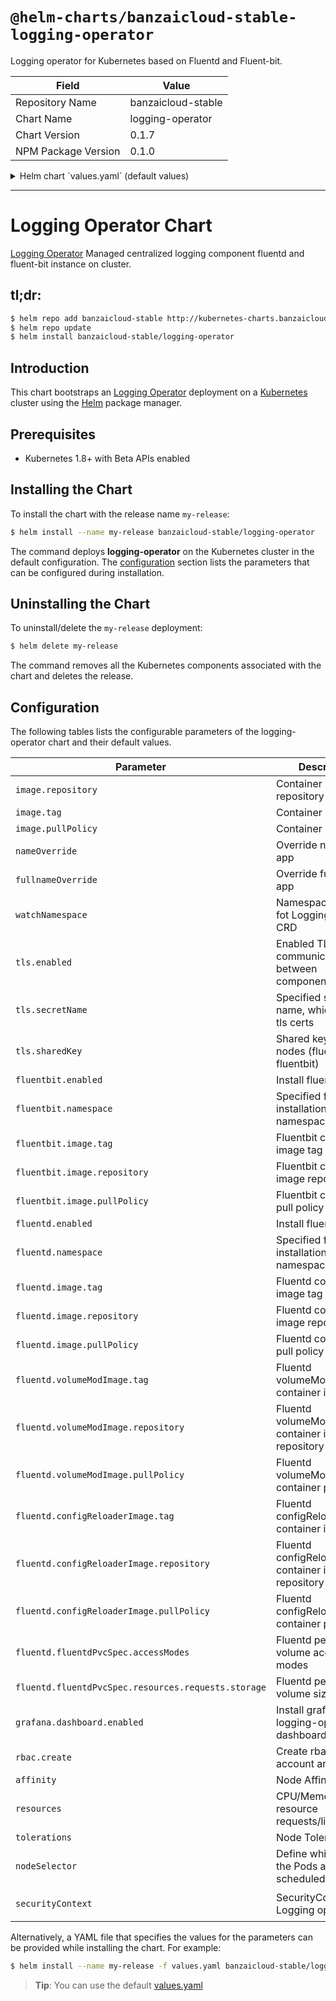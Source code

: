 # `@helm-charts/banzaicloud-stable-logging-operator`

Logging operator for Kubernetes based on Fluentd and Fluent-bit.

| Field               | Value              |
| ------------------- | ------------------ |
| Repository Name     | banzaicloud-stable |
| Chart Name          | logging-operator   |
| Chart Version       | 0.1.7              |
| NPM Package Version | 0.1.0              |

<details>

<summary>Helm chart `values.yaml` (default values)</summary>

```yaml
# Default values for logging-operator.
# This is a YAML-formatted file.
# Declare variables to be passed into your templates.

replicaCount: 1

image:
  repository: banzaicloud/logging-operator
  tag: 0.1.6
  pullPolicy: IfNotPresent

nameOverride: ''
fullnameOverride: ''

# Namespace to watch fot LoggingOperator CRD
watchNamespace: ''

tls:
  enabled: false
  secretName: ''
  sharedKey: ''

fluentbit:
  enabled: true
  namespace: ''
  image:
    tag: 'latest'
    repository: 'fluent/fluent-bit'
    pullPolicy: 'IfNotPresent'

fluentd:
  enabled: true
  namespace: ''
  image:
    tag: 'v1.4.2'
    repository: 'banzaicloud/fluentd'
    pullPolicy: 'IfNotPresent'
  volumeModImage:
    tag: 'latest'
    repository: 'busybox'
    pullPolicy: 'IfNotPresent'
  configReloaderImage:
    tag: 'v0.2.2'
    repository: 'jimmidyson/configmap-reload'
    pullPolicy: 'IfNotPresent'
  fluentdPvcSpec:
    accessModes:
      - ReadWriteOnce
    resources:
      requests:
        storage: 21Gi

grafana:
  dashboard:
    enabled: true

## Role Based Access
## Ref: https://kubernetes.io/docs/admin/authorization/rbac/
##

rbac:
  enabled: true

## Define resources requests and limits for single Pods.
## ref: https://kubernetes.io/docs/user-guide/compute-resources/
## We usually recommend not to specify default resources and to leave this as a conscious
## choice for the user. This also increases chances charts run on environments with little
## resources, such as Minikube. If you do want to specify resources, uncomment the following
## lines, adjust them as necessary, and remove the curly braces after 'resources:'.
##
resources:
  {}
  # limits:
  #   cpu: 100m
  #   memory: 128Mi
  # requests:
  #   cpu: 100m
  #   memory: 128Mi

## Define which Nodes the Pods are scheduled on.
## ref: https://kubernetes.io/docs/user-guide/node-selection/
##
nodeSelector: {}

## If specified, the pod's tolerations.
## ref: https://kubernetes.io/docs/concepts/configuration/taint-and-toleration/
##
tolerations: []
# - key: "key"
#   operator: "Equal"
#   value: "value"
#   effect: "NoSchedule"

## Assign the Logging operator to run on specific nodes
## ref: https://kubernetes.io/docs/concepts/configuration/assign-pod-node/
##
affinity: {}
# requiredDuringSchedulingIgnoredDuringExecution:
#   nodeSelectorTerms:
#   - matchExpressions:
#     - key: kubernetes.io/e2e-az-name
#       operator: In
#       values:
#       - e2e-az1
#       - e2e-az2

## SecurityContext holds pod-level security attributes and common container settings.
## This defaults to non root user with uid 1000 and gid 2000.	*v1.PodSecurityContext	false
## ref: https://kubernetes.io/docs/tasks/configure-pod-container/security-context/
##
securityContext:
  runAsNonRoot: true
  runAsUser: 1000
  fsGroup: 2000
```

</details>

---

# Logging Operator Chart

[Logging Operator](https://github.com/banzaicloud/logging-operator) Managed centralized logging component fluentd and fluent-bit instance on cluster.

## tl;dr:

```bash
$ helm repo add banzaicloud-stable http://kubernetes-charts.banzaicloud.com/branch/master
$ helm repo update
$ helm install banzaicloud-stable/logging-operator
```

## Introduction

This chart bootstraps an [Logging Operator](https://github.com/banzaicloud/banzai-charts/logging-operator) deployment on a [Kubernetes](http://kubernetes.io) cluster using the [Helm](https://helm.sh) package manager.

## Prerequisites

- Kubernetes 1.8+ with Beta APIs enabled

## Installing the Chart

To install the chart with the release name `my-release`:

```bash
$ helm install --name my-release banzaicloud-stable/logging-operator
```

The command deploys **logging-operator** on the Kubernetes cluster in the default configuration. The [configuration](#configuration) section lists the parameters that can be configured during installation.

## Uninstalling the Chart

To uninstall/delete the `my-release` deployment:

```bash
$ helm delete my-release
```

The command removes all the Kubernetes components associated with the chart and deletes the release.

## Configuration

The following tables lists the configurable parameters of the logging-operator chart and their default values.

| Parameter                                           | Description                                            | Default                                                    |
| --------------------------------------------------- | ------------------------------------------------------ | ---------------------------------------------------------- |
| `image.repository`                                  | Container image repository                             | `banzaicloud/logging-operator`                             |
| `image.tag`                                         | Container image tag                                    | `0.1.2`                                                    |
| `image.pullPolicy`                                  | Container pull policy                                  | `IfNotPresent`                                             |
| `nameOverride`                                      | Override name of app                                   | ``                                                         |
| `fullnameOverride`                                  | Override full name of app                              | ``                                                         |
| `watchNamespace`                                    | Namespace to watch fot LoggingOperator CRD             | ``                                                         |
| `tls.enabled`                                       | Enabled TLS communication between components           | true                                                       |
| `tls.secretName`                                    | Specified secret name, which contain tls certs         | This will overwrite automatic Helm certificate generation. |
| `tls.sharedKey`                                     | Shared key between nodes (fluentd-fluentbit)           | [autogenerated]                                            |
| `fluentbit.enabled`                                 | Install fluent-bit                                     | true                                                       |
| `fluentbit.namespace`                               | Specified fluentbit installation namespace             | same as operator namespace                                 |
| `fluentbit.image.tag`                               | Fluentbit container image tag                          | `latest`                                                   |
| `fluentbit.image.repository`                        | Fluentbit container image repository                   | `fluent/fluent-bit`                                        |
| `fluentbit.image.pullPolicy`                        | Fluentbit container pull policy                        | `IfNotPresent`                                             |
| `fluentd.enabled`                                   | Install fluentd                                        | true                                                       |
| `fluentd.namespace`                                 | Specified fluentd installation namespace               | same as operator namespace                                 |
| `fluentd.image.tag`                                 | Fluentd container image tag                            | `v1.1.4`                                                   |
| `fluentd.image.repository`                          | Fluentd container image repository                     | `banzaicloud/fluentd`                                      |
| `fluentd.image.pullPolicy`                          | Fluentd container pull policy                          | `IfNotPresent`                                             |
| `fluentd.volumeModImage.tag`                        | Fluentd volumeModImage container image tag             | `latest`                                                   |
| `fluentd.volumeModImage.repository`                 | Fluentd volumeModImage container image repository      | `busybox`                                                  |
| `fluentd.volumeModImage.pullPolicy`                 | Fluentd volumeModImage container pull policy           | `IfNotPresent`                                             |
| `fluentd.configReloaderImage.tag`                   | Fluentd configReloaderImage container image tag        | `v0.2.2`                                                   |
| `fluentd.configReloaderImage.repository`            | Fluentd configReloaderImage container image repository | `jimmidyson/configmap-reload`                              |
| `fluentd.configReloaderImage.pullPolicy`            | Fluentd configReloaderImage container pull policy      | `IfNotPresent`                                             |
| `fluentd.fluentdPvcSpec.accessModes`                | Fluentd persistence volume access modes                | `[ReadWriteOnce]`                                          |
| `fluentd.fluentdPvcSpec.resources.requests.storage` | Fluentd persistence volume size                        | `21Gi`                                                     |
| `grafana.dashboard.enabled`                         | Install grafana logging-operator dashboard             | `true`                                                     |
| `rbac.create`                                       | Create rbac service account and roles                  | `true`                                                     |
| `affinity`                                          | Node Affinity                                          | `{}`                                                       |
| `resources`                                         | CPU/Memory resource requests/limits                    | `{}`                                                       |
| `tolerations`                                       | Node Tolerations                                       | `[]`                                                       |
| `nodeSelector`                                      | Define which Nodes the Pods are scheduled on.          | `{}`                                                       |
| `securityContext`                                   | SecurityContext for Logging operator                   | `{"runAsNonRoot": true, "runAsUser": 1000}`                |

Alternatively, a YAML file that specifies the values for the parameters can be provided while installing the chart. For example:

```bash
$ helm install --name my-release -f values.yaml banzaicloud-stable/logging-operator
```

> **Tip**: You can use the default [values.yaml](values.yaml)
